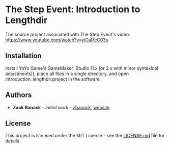 # The Step Event: Introduction to Lengthdir
The source project associated with The Step Event's video: https://www.youtube.com/watch?v=ylCal7cC03s

## Installation

Install YoYo Game's GameMaker: Studio (1.x [or 2.x with minor syntaxical adjustments]), place all files in a single directory, and open introduction_lengthdir.project in the software.

## Authors

* **Zack Banack** - *Initial work* - [zbanack](https://github.com/zbanack), [website](https://zackbanack.com)

## License

This project is licensed under the MIT License - see the [LICENSE.md](LICENSE.md) file for details